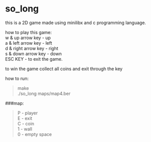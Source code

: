 # so_long

this is a 2D game made using minilibx and c programming language.

how to play this game: \
w & up arrow key - up \
a & left arrow key - left \
d & right arrow key - right \
s & down arrow key - down \
ESC KEY - to exit the game. 

to win the game collect all coins and exit through the key

how to run:
> make \
> ./so_long maps/map4.ber

###map:
> P - player \
> E - exit  \
> C - coin  \
> 1 - wall  \
> 0 - empty space
